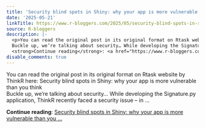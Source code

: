 ```yaml
---
title: 'Security blind spots in Shiny: why your app is more vulnerable than you think'
date: '2025-05-21'
linkTitle: https://www.r-bloggers.com/2025/05/security-blind-spots-in-shiny-why-your-app-is-more-vulnerable-than-you-think/
source: R-bloggers
description: |-
  <p>You can read the original post in its original format on Rtask website by ThinkR here: Security blind spots in Shiny: why your app is more vulnerable than you think<br />
  Buckle up, we’re talking about security… While developing the Signature.py application, ThinkR recently faced a security issue – in ...</p>
  <strong>Continue reading</strong>: <a href="https://www.r-bloggers.com/2025/05/security-blind-spots-in-shiny-why-your-app-is-more-vulnerable-than-you-think/">Security blind spots in Shiny: why your app is more vulnerable than you ...
disable_comments: true
---
```

<p>You can read the original post in its original format on Rtask website by ThinkR here: Security blind spots in Shiny: why your app is more vulnerable than you think<br />
Buckle up, we’re talking about security… While developing the Signature.py application, ThinkR recently faced a security issue – in ...</p>
<strong>Continue reading</strong>: <a href="https://www.r-bloggers.com/2025/05/security-blind-spots-in-shiny-why-your-app-is-more-vulnerable-than-you-think/">Security blind spots in Shiny: why your app is more vulnerable than you ...